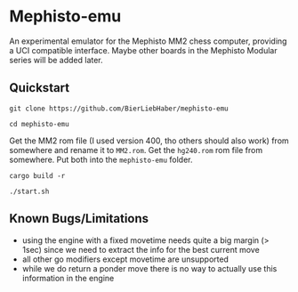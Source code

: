 # Mephisto-emu
An experimental emulator for the Mephisto MM2 chess computer, providing a UCI compatible interface.
Maybe other boards in the Mephisto Modular series will be added later.

## Quickstart

`git clone https://github.com/BierLiebHaber/mephisto-emu`

`cd mephisto-emu`

Get the MM2 rom file (I used version 400, tho others should also work) from somewhere and rename it to `MM2.rom`.
Get the `hg240.rom` rom file from somewhere.
Put both into the `mephisto-emu` folder.

`cargo build -r`

`./start.sh`

## Known Bugs/Limitations
* using the engine with a fixed movetime needs quite a big margin (> 1sec) since we need to extract the info for the best current move
* all other go modifiers except movetime are unsupported
* while we do return a ponder move there is no way to actually use this information in the engine